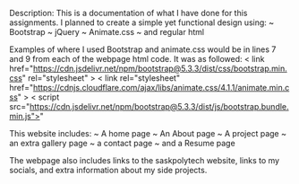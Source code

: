 Description:
This is a documentation of what I have done for this assignments.
I planned to create a simple yet functional design using:
~ Bootstrap
~ jQuery
~ Animate.css
~ and regular html

Examples of where I used Bootstrap and animate.css would be in lines 7 and 9 from each of the webpage html code. It was as followed:
 < link href="https://cdn.jsdelivr.net/npm/bootstrap@5.3.3/dist/css/bootstrap.min.css" rel="stylesheet" >
 < link rel="stylesheet" href="https://cdnjs.cloudflare.com/ajax/libs/animate.css/4.1.1/animate.min.css" >
 < script src="https://cdn.jsdelivr.net/npm/bootstrap@5.3.3/dist/js/bootstrap.bundle.min.js"></script >"

This website includes:
~ A home page
~ An About page
~ A project page
~ an extra gallery page
~ a contact page
~ and a Resume page

The webpage also includes links to the saskpolytech website, links to my socials, and extra information about my side projects.
